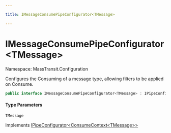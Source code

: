 ```yaml
---

title: IMessageConsumePipeConfigurator<TMessage>

---
```


# IMessageConsumePipeConfigurator\<TMessage\>

Namespace: MassTransit.Configuration

Configures the Consuming of a message type, allowing filters to be applied
 on Consume.

```csharp
public interface IMessageConsumePipeConfigurator<TMessage> : IPipeConfigurator<ConsumeContext<TMessage>>
```

#### Type Parameters

`TMessage`<br/>

Implements [IPipeConfigurator\<ConsumeContext\<TMessage\>\>](../masstransit/ipipeconfigurator-1)
